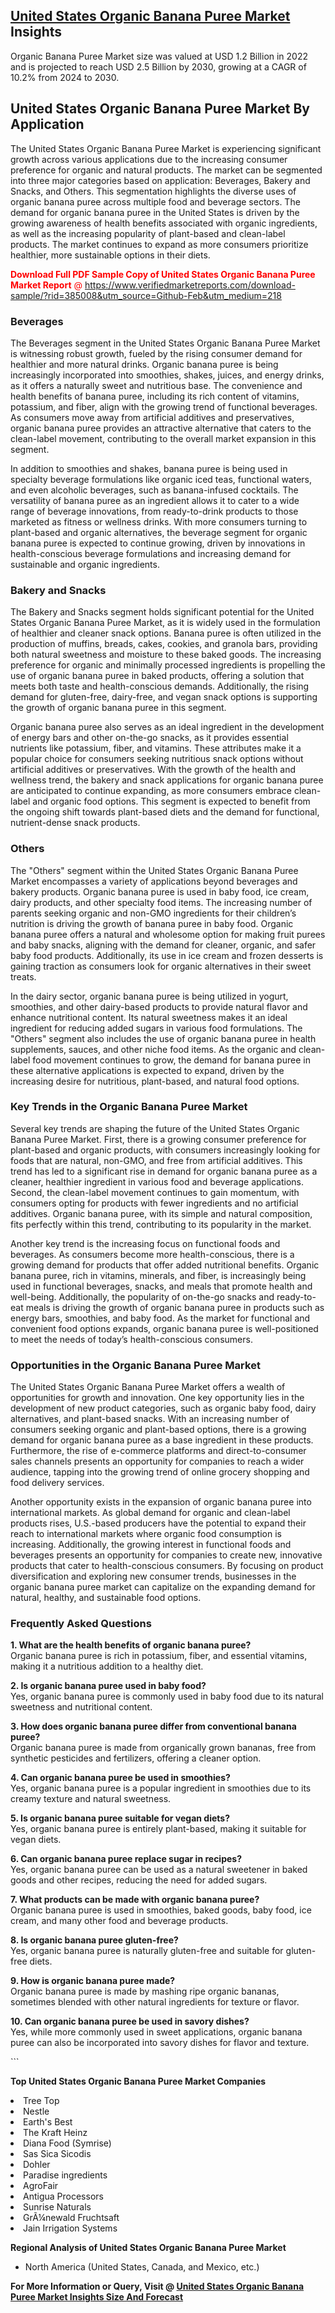 <h2><a href="https://www.verifiedmarketreports.com/download-sample/?rid=385008&amp;utm_source=Github-Feb&amp;utm_medium=218" target="_blank">United States Organic Banana Puree Market</a> Insights</h2><p>Organic Banana Puree Market size was valued at USD 1.2 Billion in 2022 and is projected to reach USD 2.5 Billion by 2030, growing at a CAGR of 10.2% from 2024 to 2030.</p><p> <h2>United States Organic Banana Puree Market By Application</h2> <p>The United States Organic Banana Puree Market is experiencing significant growth across various applications due to the increasing consumer preference for organic and natural products. The market can be segmented into three major categories based on application: Beverages, Bakery and Snacks, and Others. This segmentation highlights the diverse uses of organic banana puree across multiple food and beverage sectors. The demand for organic banana puree in the United States is driven by the growing awareness of health benefits associated with organic ingredients, as well as the increasing popularity of plant-based and clean-label products. The market continues to expand as more consumers prioritize healthier, more sustainable options in their diets.</p> <p><p><span class=""><span style="color: #ff0000;"><strong>Download Full PDF Sample Copy of United States Organic Banana Puree Market Report</strong> @ </span><a href="https://www.verifiedmarketreports.com/download-sample/?rid=385008&amp;utm_source=Github-Feb&amp;utm_medium=218" target="_blank">https://www.verifiedmarketreports.com/download-sample/?rid=385008&amp;utm_source=Github-Feb&amp;utm_medium=218</a></span></p></p> <h3>Beverages</h3> <p>The Beverages segment in the United States Organic Banana Puree Market is witnessing robust growth, fueled by the rising consumer demand for healthier and more natural drinks. Organic banana puree is being increasingly incorporated into smoothies, shakes, juices, and energy drinks, as it offers a naturally sweet and nutritious base. The convenience and health benefits of banana puree, including its rich content of vitamins, potassium, and fiber, align with the growing trend of functional beverages. As consumers move away from artificial additives and preservatives, organic banana puree provides an attractive alternative that caters to the clean-label movement, contributing to the overall market expansion in this segment.</p> <p>In addition to smoothies and shakes, banana puree is being used in specialty beverage formulations like organic iced teas, functional waters, and even alcoholic beverages, such as banana-infused cocktails. The versatility of banana puree as an ingredient allows it to cater to a wide range of beverage innovations, from ready-to-drink products to those marketed as fitness or wellness drinks. With more consumers turning to plant-based and organic alternatives, the beverage segment for organic banana puree is expected to continue growing, driven by innovations in health-conscious beverage formulations and increasing demand for sustainable and organic ingredients.</p> <h3>Bakery and Snacks</h3> <p>The Bakery and Snacks segment holds significant potential for the United States Organic Banana Puree Market, as it is widely used in the formulation of healthier and cleaner snack options. Banana puree is often utilized in the production of muffins, breads, cakes, cookies, and granola bars, providing both natural sweetness and moisture to these baked goods. The increasing preference for organic and minimally processed ingredients is propelling the use of organic banana puree in baked products, offering a solution that meets both taste and health-conscious demands. Additionally, the rising demand for gluten-free, dairy-free, and vegan snack options is supporting the growth of organic banana puree in this segment.</p> <p>Organic banana puree also serves as an ideal ingredient in the development of energy bars and other on-the-go snacks, as it provides essential nutrients like potassium, fiber, and vitamins. These attributes make it a popular choice for consumers seeking nutritious snack options without artificial additives or preservatives. With the growth of the health and wellness trend, the bakery and snack applications for organic banana puree are anticipated to continue expanding, as more consumers embrace clean-label and organic food options. This segment is expected to benefit from the ongoing shift towards plant-based diets and the demand for functional, nutrient-dense snack products.</p> <h3>Others</h3> <p>The "Others" segment within the United States Organic Banana Puree Market encompasses a variety of applications beyond beverages and bakery products. Organic banana puree is used in baby food, ice cream, dairy products, and other specialty food items. The increasing number of parents seeking organic and non-GMO ingredients for their children’s nutrition is driving the growth of banana puree in baby food. Organic banana puree offers a natural and wholesome option for making fruit purees and baby snacks, aligning with the demand for cleaner, organic, and safer baby food products. Additionally, its use in ice cream and frozen desserts is gaining traction as consumers look for organic alternatives in their sweet treats.</p> <p>In the dairy sector, organic banana puree is being utilized in yogurt, smoothies, and other dairy-based products to provide natural flavor and enhance nutritional content. Its natural sweetness makes it an ideal ingredient for reducing added sugars in various food formulations. The "Others" segment also includes the use of organic banana puree in health supplements, sauces, and other niche food items. As the organic and clean-label food movement continues to grow, the demand for banana puree in these alternative applications is expected to expand, driven by the increasing desire for nutritious, plant-based, and natural food options.</p> <h3>Key Trends in the Organic Banana Puree Market</h3> <p>Several key trends are shaping the future of the United States Organic Banana Puree Market. First, there is a growing consumer preference for plant-based and organic products, with consumers increasingly looking for foods that are natural, non-GMO, and free from artificial additives. This trend has led to a significant rise in demand for organic banana puree as a cleaner, healthier ingredient in various food and beverage applications. Second, the clean-label movement continues to gain momentum, with consumers opting for products with fewer ingredients and no artificial additives. Organic banana puree, with its simple and natural composition, fits perfectly within this trend, contributing to its popularity in the market.</p> <p>Another key trend is the increasing focus on functional foods and beverages. As consumers become more health-conscious, there is a growing demand for products that offer added nutritional benefits. Organic banana puree, rich in vitamins, minerals, and fiber, is increasingly being used in functional beverages, snacks, and meals that promote health and well-being. Additionally, the popularity of on-the-go snacks and ready-to-eat meals is driving the growth of organic banana puree in products such as energy bars, smoothies, and baby food. As the market for functional and convenient food options expands, organic banana puree is well-positioned to meet the needs of today’s health-conscious consumers.</p> <h3>Opportunities in the Organic Banana Puree Market</h3> <p>The United States Organic Banana Puree Market offers a wealth of opportunities for growth and innovation. One key opportunity lies in the development of new product categories, such as organic baby food, dairy alternatives, and plant-based snacks. With an increasing number of consumers seeking organic and plant-based options, there is a growing demand for organic banana puree as a base ingredient in these products. Furthermore, the rise of e-commerce platforms and direct-to-consumer sales channels presents an opportunity for companies to reach a wider audience, tapping into the growing trend of online grocery shopping and food delivery services.</p> <p>Another opportunity exists in the expansion of organic banana puree into international markets. As global demand for organic and clean-label products rises, U.S.-based producers have the potential to expand their reach to international markets where organic food consumption is increasing. Additionally, the growing interest in functional foods and beverages presents an opportunity for companies to create new, innovative products that cater to health-conscious consumers. By focusing on product diversification and exploring new consumer trends, businesses in the organic banana puree market can capitalize on the expanding demand for natural, healthy, and sustainable food options.</p> <h3>Frequently Asked Questions</h3> <p><strong>1. What are the health benefits of organic banana puree?</strong><br> Organic banana puree is rich in potassium, fiber, and essential vitamins, making it a nutritious addition to a healthy diet.</p> <p><strong>2. Is organic banana puree used in baby food?</strong><br> Yes, organic banana puree is commonly used in baby food due to its natural sweetness and nutritional content.</p> <p><strong>3. How does organic banana puree differ from conventional banana puree?</strong><br> Organic banana puree is made from organically grown bananas, free from synthetic pesticides and fertilizers, offering a cleaner option.</p> <p><strong>4. Can organic banana puree be used in smoothies?</strong><br> Yes, organic banana puree is a popular ingredient in smoothies due to its creamy texture and natural sweetness.</p> <p><strong>5. Is organic banana puree suitable for vegan diets?</strong><br> Yes, organic banana puree is entirely plant-based, making it suitable for vegan diets.</p> <p><strong>6. Can organic banana puree replace sugar in recipes?</strong><br> Yes, organic banana puree can be used as a natural sweetener in baked goods and other recipes, reducing the need for added sugars.</p> <p><strong>7. What products can be made with organic banana puree?</strong><br> Organic banana puree is used in smoothies, baked goods, baby food, ice cream, and many other food and beverage products.</p> <p><strong>8. Is organic banana puree gluten-free?</strong><br> Yes, organic banana puree is naturally gluten-free and suitable for gluten-free diets.</p> <p><strong>9. How is organic banana puree made?</strong><br> Organic banana puree is made by mashing ripe organic bananas, sometimes blended with other natural ingredients for texture or flavor.</p> <p><strong>10. Can organic banana puree be used in savory dishes?</strong><br> Yes, while more commonly used in sweet applications, organic banana puree can also be incorporated into savory dishes for flavor and texture.</p> ```</p><p><strong>Top United States Organic Banana Puree Market Companies</strong></p><div data-test-id=""><p><li>Tree Top</li><li> Nestle</li><li> Earth's Best</li><li> The Kraft Heinz</li><li> Diana Food (Symrise)</li><li> Sas Sica Sicodis</li><li> Dohler</li><li> Paradise ingredients</li><li> AgroFair</li><li> Antigua Processors</li><li> Sunrise Naturals</li><li> GrÃ¼newald Fruchtsaft</li><li> Jain Irrigation Systems</li></p><div><strong>Regional Analysis of&nbsp;United States Organic Banana Puree Market</strong></div><ul><li dir="ltr"><p dir="ltr">North America&nbsp;(United States, Canada, and Mexico, etc.)</p></li></ul><p><strong>For More Information or Query, Visit @&nbsp;</strong><strong><a href="https://www.verifiedmarketreports.com/product/organic-banana-puree-market/?utm_source=Github-Feb&amp;utm_medium=218" target="_blank">United States Organic Banana Puree Market Insights Size And Forecast</a></strong></p></div>
